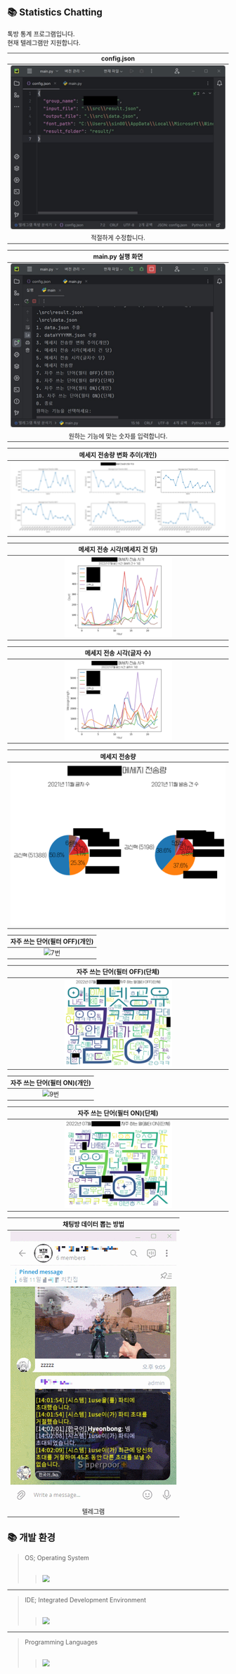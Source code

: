 ## 📚 Statistics Chatting

톡방 통계 프로그램입니다.  
현재 텔레그램만 지원합니다.


|config.json|
| :--: |
| <img src="./기타/1번.jpg" width="100%" height="" title="" alt="1번"></img> |
|적절하게 수정합니다.|

|main.py 실행 화면|
| :--: |
| <img src="./기타/2번.jpg" width="100%" height="" title="" alt="2번"></img> |
|원하는 기능에 맞는 숫자를 입력합니다.|

|메세지 전송량 변화 추이(개인)|
| :--: |
| <img src="./기타/3번.png" width="100%" height="" title="" alt="3번"></img> |

|메세지 전송 시각(메세지 건 당)|
| :--: |
| <img src="./기타/4번.png" width="50%" height="" title="" alt="4번"></img> |

|메세지 전송 시각(글자 수)|
| :--: |
| <img src="./기타/5번.png" width="50%" height="" title="" alt="5번"></img> |

|메세지 전송량|
| :--: |
| <img src="./기타/6번.png" width="100%" height="" title="" alt="6번"></img> |

|자주 쓰는 단어(필터 OFF)(개인)|
| :--: |
| <img src="./기타/7번.png" width="100%" height="" title="" alt="7번"></img> |

|자주 쓰는 단어(필터 OFF)(단체)|
| :--: |
| <img src="./기타/8번.png" width="50%" height="" title="" alt="8번"></img> |

|자주 쓰는 단어(필터 ON)(개인)|
| :--: |
| <img src="./기타/9번.png" width="100%" height="" title="" alt="9번"></img> |

|자주 쓰는 단어(필터 ON)(단체)|
| :--: |
| <img src="./기타/10번.png" width="50%" height="" title="" alt="10번"></img> |

|채팅방 데이터 뽑는 방법|
| :--: |
| <img src="./기타/11번.gif" width="100%" height="" title="" alt="11번"></img> |
|텔레그램|

## 📚 개발 환경

> OS; Operating System  
> <br>
>
> > <img src="https://img.shields.io/badge/Windows-0078D6?style=for-the-badge&logo=Windows&logoColor=white">
---

> IDE; Integrated Development Environment  
> <br>
>
> > <img src="https://img.shields.io/badge/pycharm -000000?style=for-the-badge&logo=pycharm&logoColor=white">

---

> Programming Languages  
> <br>
>
> > <img src="https://img.shields.io/badge/python -3776AB?style=for-the-badge&logo=python&logoColor=white">
